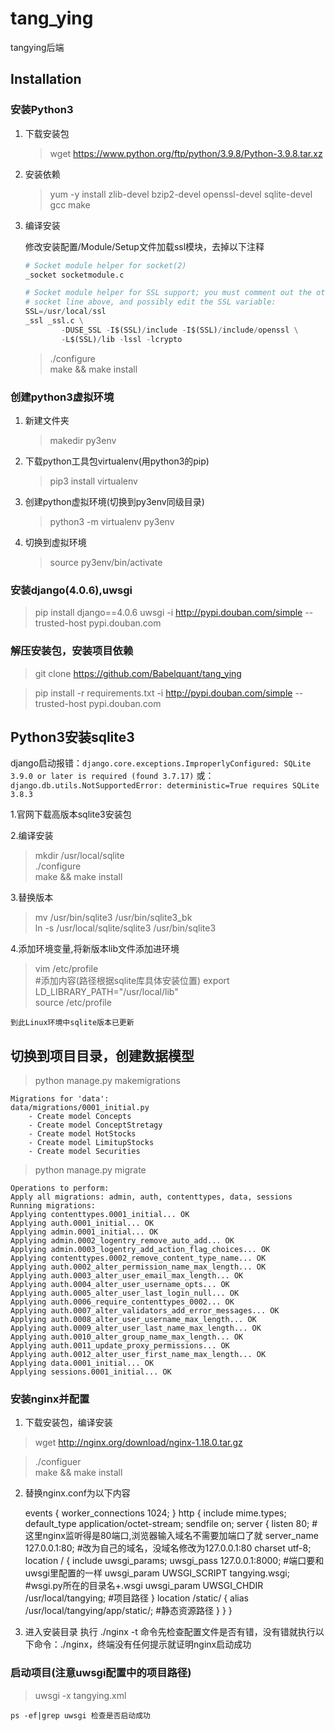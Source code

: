 # tang_ying
tangying后端


## Installation

### 安装Python3

1. 下载安装包
    > wget https://www.python.org/ftp/python/3.9.8/Python-3.9.8.tar.xz

2. 安装依赖
    >yum -y install zlib-devel bzip2-devel openssl-devel sqlite-devel gcc make

3. 编译安装

    修改安装配置/Module/Setup文件加载ssl模块，去掉以下注释
    ```python
    # Socket module helper for socket(2)
    _socket socketmodule.c

    # Socket module helper for SSL support; you must comment out the other
    # socket line above, and possibly edit the SSL variable:
    SSL=/usr/local/ssl
    _ssl _ssl.c \
            -DUSE_SSL -I$(SSL)/include -I$(SSL)/include/openssl \
            -L$(SSL)/lib -lssl -lcrypto
    ```
    >./configure <br>
    make && make install

### 创建python3虚拟环境

1. 新建文件夹 
    >makedir py3env

2. 下载python工具包virtualenv(用python3的pip)
    >pip3 install virtualenv

3. 创建python虚拟环境(切换到py3env同级目录)
    >python3 -m virtualenv py3env

4. 切换到虚拟环境
    >source py3env/bin/activate

### 安装django(4.0.6),uwsgi

>pip install django==4.0.6 uwsgi -i http://pypi.douban.com/simple --trusted-host pypi.douban.com

### 解压安装包，安装项目依赖
>git clone https://github.com/Babelquant/tang_ying

>pip install -r requirements.txt -i http://pypi.douban.com/simple --trusted-host pypi.douban.com

## Python3安装sqlite3
django启动报错：`django.core.exceptions.ImproperlyConfigured: SQLite 3.9.0 or later is required (found 3.7.17)`
或：`django.db.utils.NotSupportedError: deterministic=True requires SQLite 3.8.3`

1.官网下载高版本sqlite3安装包

2.编译安装

> mkdir /usr/local/sqlite <br>
./configure <br>
make && make install 

3.替换版本

>mv /usr/bin/sqlite3 /usr/bin/sqlite3_bk<br>
ln -s /usr/local/sqlite/sqlite3 /usr/bin/sqlite3

4.添加环境变量,将新版本lib文件添加进环境

> vim /etc/profile<br>
#添加内容(路径根据sqlite库具体安装位置)
export LD_LIBRARY_PATH="/usr/local/lib" <br>
source /etc/profile

`到此Linux环境中sqlite版本已更新`

## 切换到项目目录，创建数据模型
>python manage.py makemigrations

    Migrations for 'data':
    data/migrations/0001_initial.py
        - Create model Concepts
        - Create model ConceptStretagy
        - Create model HotStocks
        - Create model LimitupStocks
        - Create model Securities

>python manage.py migrate

    Operations to perform:
    Apply all migrations: admin, auth, contenttypes, data, sessions
    Running migrations:
    Applying contenttypes.0001_initial... OK
    Applying auth.0001_initial... OK
    Applying admin.0001_initial... OK
    Applying admin.0002_logentry_remove_auto_add... OK
    Applying admin.0003_logentry_add_action_flag_choices... OK
    Applying contenttypes.0002_remove_content_type_name... OK
    Applying auth.0002_alter_permission_name_max_length... OK
    Applying auth.0003_alter_user_email_max_length... OK
    Applying auth.0004_alter_user_username_opts... OK
    Applying auth.0005_alter_user_last_login_null... OK
    Applying auth.0006_require_contenttypes_0002... OK
    Applying auth.0007_alter_validators_add_error_messages... OK
    Applying auth.0008_alter_user_username_max_length... OK
    Applying auth.0009_alter_user_last_name_max_length... OK
    Applying auth.0010_alter_group_name_max_length... OK
    Applying auth.0011_update_proxy_permissions... OK
    Applying auth.0012_alter_user_first_name_max_length... OK
    Applying data.0001_initial... OK
    Applying sessions.0001_initial... OK

### 安装nginx并配置
1. 下载安装包，编译安装

>wget http://nginx.org/download/nginx-1.18.0.tar.gz

>./configuer<br>
make && make install

2. 替换nginx.conf为以下内容

    events {
        worker_connections  1024;
    }
    http {
        include       mime.types;
        default_type  application/octet-stream;
        sendfile        on;
        server {
            listen 80; # 这里nginx监听得是80端口,浏览器输入域名不需要加端口了就
            server_name  127.0.0.1:80; #改为自己的域名，没域名修改为127.0.0.1:80
            charset utf-8;
            location / {
            include uwsgi_params;
            uwsgi_pass 127.0.0.1:8000;  #端口要和uwsgi里配置的一样
            uwsgi_param UWSGI_SCRIPT tangying.wsgi;  #wsgi.py所在的目录名+.wsgi
            uwsgi_param UWSGI_CHDIR /usr/local/tangying; #项目路径
            }
            location /static/ {
            alias /usr/local/tangying/app/static/; #静态资源路径
            }
        }
    }

3. 进入安装目录 执行 ./nginx -t 命令先检查配置文件是否有错，没有错就执行以下命令：./nginx，终端没有任何提示就证明nginx启动成功

### 启动项目(注意uwsgi配置中的项目路径)
>uwsgi -x tangying.xml 

    ps -ef|grep uwsgi 检查是否启动成功
